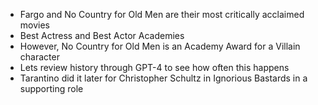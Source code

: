 - Fargo and No Country for Old Men are their most critically acclaimed movies
- Best Actress and Best Actor Academies
- However, No Country for Old Men is an Academy Award for a Villain character
- Lets review history through GPT-4 to see how often this happens
- Tarantino did it later for Christopher Schultz in Ignorious Bastards in a supporting role
